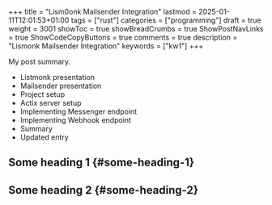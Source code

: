 +++
title = "Lism0onk Mailsender Integration"
lastmod = 2025-01-11T12:01:53+01:00
tags = ["rust"]
categories = ["programming"]
draft = true
weight = 3001
showToc = true
showBreadCrumbs = true
ShowPostNavLinks = true
ShowCodeCopyButtons = true
comments = true
description = "Lismonk Mailsender Integration"
keywords = ["kw1"]
+++

My post summary.

-   Listmonk presentation
-   Mailsender presentation
-   Project setup
-   Actix server setup
-   Implementing Messenger endpoint
-   Implementing Webhook endpoint
-   Summary
-   Updated entry

<!--more-->


## Some heading 1 {#some-heading-1}


## Some heading 2 {#some-heading-2}
